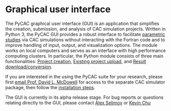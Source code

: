 # Graphical user interface

The PyCAC graphical user interface (GUI) is an application that simplifies the creation, submission, and analysis of CAC simulation projects. 
Written in Python 3, the PyCAC GUI provides a robust interface to facilitate [parametric studies](parameterization.md) via CAC simulations without interacting with the Fortran code and to improve handling of input, output, and visualization options. The module works on local computers and serves as an interface with high performance computing clusters. In particular, the Python module consists of three main functionalities: [Project creation](create.md), [Existing project upload](upload.md), and [Result download/conversion](download.md). 

If you are interested in the using the PyCAC suite for your research, please first [email Prof. David L. McDowell](mailto:david.mcdowell@me.gatech.edu) for access to the separate CAC simulator package, then follow the [installation steps](installation.md).


The GUI is currently in its alpha release stage. For bug reports or questions relating directly to the GUI, please contact [Alex Selimov](mailto:aselimov3@gatech.edu) or [Kevin Chu](mailto:kchu41@gatech.edu)